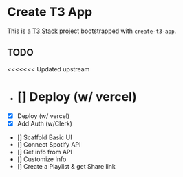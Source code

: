 # Create T3 App

This is a [T3 Stack](https://create.t3.gg/) project bootstrapped with `create-t3-app`.

## TODO

<<<<<<< Updated upstream

- [] Deploy (w/ vercel)
   =======
- [X] Deploy (w/ vercel)
- [X] Add Auth (w/Clerk)
- [] Scaffold Basic UI
- [] Connect Spotify API
- [] Get info from API
- [] Customize Info
- [] Create a Playlist & get Share link

